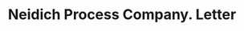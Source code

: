 ---
doi: 10.7916/D8G462CS
date_other: '1921'
date_other_textual: '1921'
form: correspondence
genre:
- Letters (correspondence)
name:
- Neidich Process Company
object_in_context_url: https://biggert.cul.columbia.edu/items/view/ave_biggert_00793
subject_hierarchical_geographic:
- Burlington, New Jersey, United States
subject_name:
- Neidich Process Company
title: Neidich Process Company. Letter
sort_title: Neidich Process Company. Letter
call_number: ave_biggert_00793
coordinates:
- 40.071°,-74.864°
pid: ave_biggert_00793
identifiers: ave_biggert_00793
canvas_id: ldpd:396065
permalink: "/items/ave_biggert_00793/"
layout: iiif-image-page
---